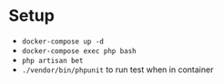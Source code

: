 # Setup
- `docker-compose up -d`
- `docker-compose exec php bash`
- `php artisan bet`
- `./vendor/bin/phpunit`  to run test when in container
